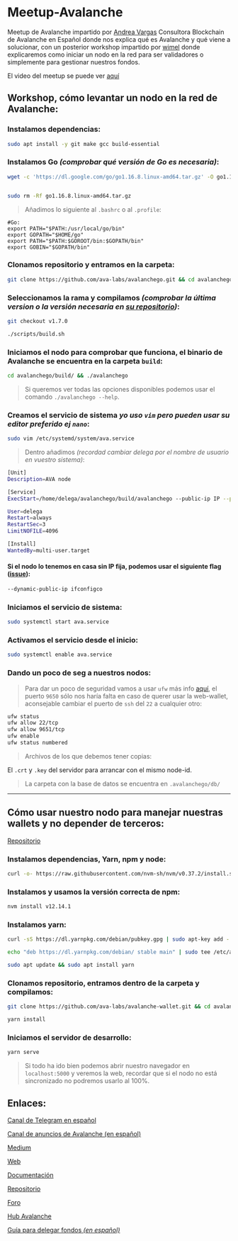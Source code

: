 # Meetup-Avalanche

Meetup de Avalanche impartido por [Andrea Vargas](https://twitter.com/andyvargtz?s=21) Consultora Blockchain de Avalanche en Español donde nos explica qué es Avalanche y qué viene a solucionar, con un posterior workshop impartido por [wimel](https://delega.io) donde explicaremos como iniciar un nodo en la red para ser validadores o simplemente para gestionar nuestros fondos.

El video del meetup se puede ver [aquí](https://odysee.com/@colmenasvq:0/meetupAvalanche:9)

## Workshop, cómo levantar un nodo en la red de Avalanche:

### Instalamos dependencias:
```sh
sudo apt install -y git make gcc build-essential
```

### Instalamos Go *(comprobar qué versión de Go es necesaria)*:
```sh
wget -c 'https://dl.google.com/go/go1.16.8.linux-amd64.tar.gz' -O go1.16.8.linux-amd64.tar.gz && sudo tar -C /usr/local/ -xzf go1.16.8.linux-amd64.tar.gz


sudo rm -Rf go1.16.8.linux-amd64.tar.gz
```

>Añadimos lo siguiente al `.bashrc` o al `.profile`:

    #Go:
    export PATH="$PATH:/usr/local/go/bin"
    export GOPATH="$HOME/go"
    export PATH="$PATH:$GOROOT/bin:$GOPATH/bin"
    export GOBIN="$GOPATH/bin"

### Clonamos repositorio y entramos en la carpeta:
```sh
git clone https://github.com/ava-labs/avalanchego.git && cd avalanchego/
```

### Seleccionamos la rama y compilamos *(comprobar la última version o la versión necesaria en [su repositorio](https://github.com/ava-labs/avalanchego/releases/))*:
```sh
git checkout v1.7.0

./scripts/build.sh
```

### Iniciamos el nodo para comprobar que funciona, el binario de Avalanche se encuentra en la carpeta `build`:
```sh
cd avalanchego/build/ && ./avalanchego
```

>Si queremos ver todas las opciones disponibles podemos usar el comando `./avalanchego --help`.

### Creamos el servicio de sistema *yo uso `vim` pero pueden usar su editor preferido ej `nano`*:
```sh
sudo vim /etc/systemd/system/ava.service
```

>Dentro añadimos *(recordad cambiar delega por el nombre de usuario en vuestro sistema)*:

```sh
[Unit]
Description=AVA node

[Service]
ExecStart=/home/delega/avalanchego/build/avalanchego --public-ip IP --plugin-dir /home/delega/avalanchego/build/plugins

User=delega
Restart=always
RestartSec=3
LimitNOFILE=4096

[Install]
WantedBy=multi-user.target
```

#### Si el nodo lo tenemos en casa sin IP fija, podemos usar el siguiente flag ([issue](https://github.com/ava-labs/avalanchego/issues/246)):
```sh
--dynamic-public-ip ifconfigco
```

### Iniciamos el servicio de sistema:
```sh
sudo systemctl start ava.service
```

### Activamos el servicio desde el inicio:
```sh
sudo systemctl enable ava.service
```

### Dando un poco de seg a nuestros nodos:

>Para dar un poco de seguridad vamos a usar `ufw` más info [aquí](https://es.wikipedia.org/wiki/Uncomplicated_Firewall), el puerto `9650` sólo nos haría falta en caso de querer usar la web-wallet, aconsejable cambiar el puerto de `ssh` del `22` a cualquier otro:
```sh
ufw status
ufw allow 22/tcp
ufw allow 9651/tcp
ufw enable
ufw status numbered
```

>Archivos de los que debemos tener copias:

El `.crt` y `.key` del servidor para arrancar con el mismo node-id.

> La carpeta con la base de datos se encuentra en `.avalanchego/db/`

---

## Cómo usar nuestro nodo para manejar nuestras wallets y no depender de terceros:

[Repositorio](https://github.com/ava-labs/avalanche-wallet)

### Instalamos dependencias, Yarn, npm y node:
```sh
curl -o- https://raw.githubusercontent.com/nvm-sh/nvm/v0.37.2/install.sh | bash
```

### Instalamos y usamos la versión correcta de npm:
```sh
nvm install v12.14.1
```

### Instalamos yarn:
```sh
curl -sS https://dl.yarnpkg.com/debian/pubkey.gpg | sudo apt-key add -

echo "deb https://dl.yarnpkg.com/debian/ stable main" | sudo tee /etc/apt/sources.list.d/yarn.list

sudo apt update && sudo apt install yarn
```

### Clonamos repositorio, entramos dentro de la carpeta y compilamos:
```sh
git clone https://github.com/ava-labs/avalanche-wallet.git && cd avalanche-wallet

yarn install
```

### Iniciamos el servidor de desarrollo:
```sh
yarn serve
```

>Si todo ha ido bien podemos abrir nuestro navegador en `localhost:5000` y veremos la web, recordar que si el nodo no está sincronizado no podremos usarlo al 100%.



## Enlaces:

[Canal de Telegram en español](https://t.me/avalanche_es)

[Canal de anuncios de Avalanche (en español)](https://t.me/avalanche_es_an)

[Medium](https://medium.com/avalancheavax)

[Web](https://www.avalabs.org/)

[Documentación](https://docs.avax.network/)

[Repositorio](https://github.com/ava-labs)

[Foro](https://forum.avax.network/)

[Hub Avalanche](https://community.avax.network/accounts/login/)

[Guía para delegar fondos *(en español)*](https://github.com/wimel/Delegar-fondos-en-Avalanche-AVAX)
